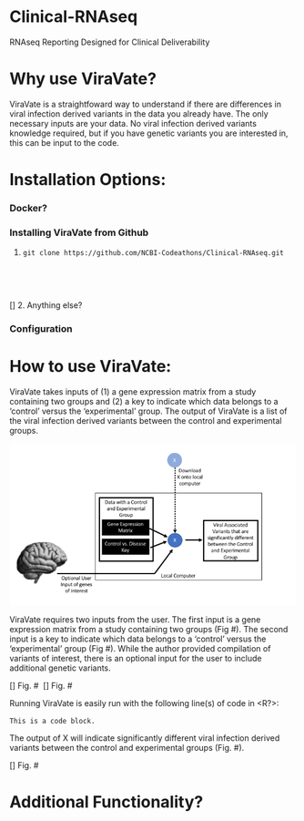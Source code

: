 # Clinical-RNAseq
RNAseq Reporting Designed for Clinical Deliverability
 
# Why use ViraVate?

ViraVate is a straightfoward way to understand if there are differences in viral infection derived variants in the data you already have.  The only necessary inputs are your data.  No viral infection derived variants knowledge required, but if you have genetic variants you are interested in, this can be input to the code.

# Installation Options:

### Docker?

### Installing ViraVate from Github

1. <pre><code>git clone https://github.com/NCBI-Codeathons/Clinical-RNAseq.git
</code></pre>
[] 2. Anything else?

### Configuration

# How to use ViraVate:

ViraVate takes inputs of (1) a gene expression matrix from a study containing two groups and (2) a key to indicate which data belongs to a ‘control’ versus the ‘experimental’ group.  The output of ViraVate is a list of the viral infection derived variants between the control and experimental groups.  

![UserInterfaceFlowChart](Figures/UserInterfaceFlowChart.png)

ViraVate requires two inputs from the user.  The first input is a gene expression matrix from a study containing two groups (Fig #).  The second input is a key to indicate which data belongs to a ‘control’ versus the ‘experimental’ group (Fig #).  While the author provided compilation of variants of interest, there is an optional input for the user to include additional genetic variants.

[] Fig. # <Image of an input gene expression matrix>
[] Fig. # <Image of an input group key>
 
 Running ViraVate is easily run with the following line(s) of code in <R?>:
 
<pre><code>This is a code block.
</code></pre>

The output of X will indicate significantly different viral infection derived variants between the control and experimental groups (Fig. #).

[] Fig. # <Image of output of ViraVate>

# Additional Functionality? 

